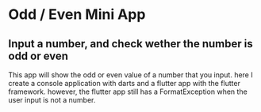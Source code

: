 # Odd / Even Mini App
## Input a number, and check wether the number is odd or even

This app will show the odd or even value of a number that you input. here I create a console application with darts and a flutter app with the flutter framework. however, the flutter app still has a FormatException when the user input is not a number.